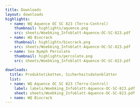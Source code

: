 ```yaml
---
title: Downloads
layout: downloads
highlights:
  - name: WQ Aquence OC SC 823 (Terra-Control)
    thumbnail: highlights/aquence.png
    src: sheets/Woebking_Infoblatt-Aquence-OC-SC-823.pdf
  - name: WQ Biocrack
    thumbnail: highlights/biocrack.png
    src: sheets/Woebking_Infoblatt-Aquence-OC-SC-823.pdf
  - name: Sea Nymph Percolate
    thumbnail: highlights/percolate.png
    src: sheets/Woebking_Infoblatt-Aquence-OC-SC-823.pdf
  
downloads:
  title: Produktetiketten, Sicherheitsdatenblätter
  list:
  - name: WQ Aquence OC SC 823 (Terra-Control)
    label: labels/Woebking_Infoblatt-Aquence-OC-SC-823.pdf
    sheet: sheets/Woebking_Infoblatt-Aquence-OC-SC-823.pdf
  - name: WQ Biocrack
---
```

